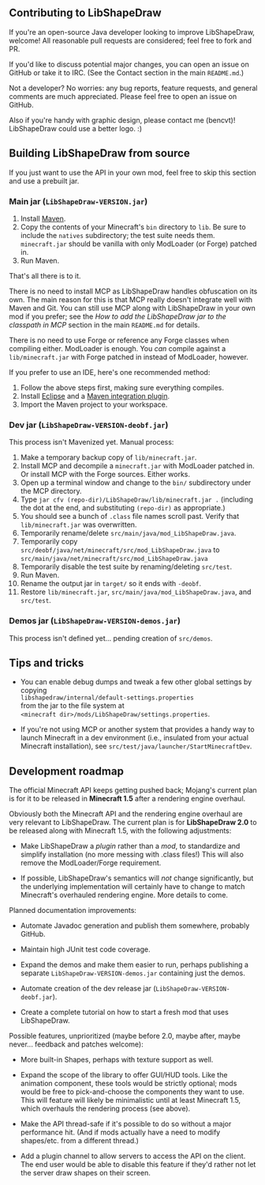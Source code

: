 ## Contributing to LibShapeDraw

If you're an open-source Java developer looking to improve LibShapeDraw,
welcome! All reasonable pull requests are considered; feel free to fork and PR.

If you'd like to discuss potential major changes, you can open an issue on
GitHub or take it to IRC. (See the Contact section in the main `README.md`.)

Not a developer? No worries: any bug reports, feature requests, and general
comments are much appreciated. Please feel free to open an issue on GitHub.

Also if you're handy with graphic design, please contact me (bencvt)!
LibShapeDraw could use a better logo. :)

## Building LibShapeDraw from source

If you just want to use the API in your own mod, feel free to skip this section
and use a prebuilt jar.

### Main jar (`LibShapeDraw-VERSION.jar`)

1.  Install [Maven](http://maven.apache.org/).
2.  Copy the contents of your Minecraft's `bin` directory to `lib`. Be sure to
    include the `natives` subdirectory; the test suite needs them.
    `minecraft.jar` should be vanilla with only ModLoader (or Forge) patched in.
3.  Run Maven.

That's all there is to it.

There is no need to install MCP as LibShapeDraw handles obfuscation on its own.
The main reason for this is that MCP really doesn't integrate well with Maven
and Git. You can still use MCP along with LibShapeDraw in your own mod if you
prefer; see the *How to add the LibShapeDraw jar to the classpath in MCP*
section in the main `README.md` for details.

There is no need to use Forge or reference any Forge classes when compiling
either. ModLoader is enough. You *can* compile against a `lib/minecraft.jar`
with Forge patched in instead of ModLoader, however.

If you prefer to use an IDE, here's one recommended method:

1.  Follow the above steps first, making sure everything compiles.
2.  Install [Eclipse](http://www.eclipse.org/) and a
    [Maven integration plugin](http://wiki.eclipse.org/M2E).
3.  Import the Maven project to your workspace.

### Dev jar (`LibShapeDraw-VERSION-deobf.jar`)

This process isn't Mavenized yet. Manual process:

1.  Make a temporary backup copy of `lib/minecraft.jar`.
2.  Install MCP and decompile a `minecraft.jar` with ModLoader patched in.
    Or install MCP with the Forge sources. Either works.
3.  Open up a terminal window and change to the `bin/` subdirectory under the
    MCP directory.
4.  Type `jar cfv (repo-dir)/LibShapeDraw/lib/minecraft.jar .` (including the
    dot at the end, and substituting `(repo-dir)` as appropriate.)
5.  You should see a bunch of `.class` file names scroll past. Verify that
    `lib/minecraft.jar` was overwritten.
6.  Temporarily rename/delete `src/main/java/mod_LibShapeDraw.java`.
7.  Temporarily copy `src/deobf/java/net/minecraft/src/mod_LibShapeDraw.java`
    to `src/main/java/net/minecraft/src/mod_LibShapeDraw.java`
8.  Temporarily disable the test suite by renaming/deleting `src/test`.
9.  Run Maven.
10. Rename the output jar in `target/` so it ends with `-deobf`.
11. Restore `lib/minecraft.jar`, `src/main/java/mod_LibShapeDraw.java`, and
    `src/test`.

### Demos jar (`LibShapeDraw-VERSION-demos.jar`)

This process isn't defined yet... pending creation of `src/demos`.

## Tips and tricks

 +  You can enable debug dumps and tweak a few other global settings by copying  
    `libshapedraw/internal/default-settings.properties`  
    from the jar to the file system at  
    `<minecraft dir>/mods/LibShapeDraw/settings.properties`.

 +  If you're not using MCP or another system that provides a handy way to
    launch Minecraft in a dev environment (i.e., insulated from your actual
    Minecraft installation), see
    `src/test/java/launcher/StartMinecraftDev`.

## Development roadmap

The official Minecraft API keeps getting pushed back; Mojang's current plan is
for it to be released in **Minecraft 1.5** after a rendering engine overhaul.

Obviously both the Minecraft API and the rendering engine overhaul are very
relevant to LibShapeDraw. The current plan is for **LibShapeDraw 2.0** to be
released along with Minecraft 1.5, with the following adjustments:

 +  Make LibShapeDraw a *plugin* rather than a *mod*, to standardize and
    simplify installation (no more messing with .class files!) This will also
    remove the ModLoader/Forge requirement.

 +  If possible, LibShapeDraw's semantics will *not* change significantly, but
    the underlying implementation will certainly have to change to match
    Minecraft's overhauled rendering engine. More details to come.

Planned documentation improvements:

 +  Automate Javadoc generation and publish them somewhere, probably GitHub.

 +  Maintain high JUnit test code coverage.

 +  Expand the demos and make them easier to run, perhaps publishing a separate
    `LibShapeDraw-VERSION-demos.jar` containing just the demos.

 +  Automate creation of the dev release jar (`LibShapeDraw-VERSION-deobf.jar`).

 +  Create a complete tutorial on how to start a fresh mod that uses
    LibShapeDraw.

Possible features, unprioritized (maybe before 2.0, maybe after, maybe never...
feedback and patches welcome):

 +  More built-in Shapes, perhaps with texture support as well.

 +  Expand the scope of the library to offer GUI/HUD tools. Like the animation
    component, these tools would be strictly optional; mods would be free to
    pick-and-choose the components they want to use. This will feature will
    likely be minimalistic until at least Minecraft 1.5, which overhauls the
    rendering process (see above).

 +  Make the API thread-safe if it's possible to do so without a major
    performance hit. (And if mods actually have a need to modify shapes/etc.
    from a different thread.)

 +  Add a plugin channel to allow servers to access the API on the client.
    The end user would be able to disable this feature if they'd rather not let
    the server draw shapes on their screen.
